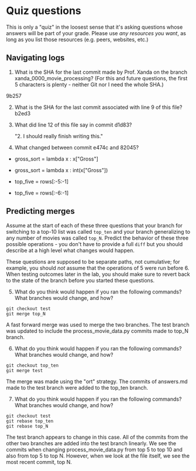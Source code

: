 # Quiz questions

This is only a "quiz" in the loosest sense that it's asking questions whose
answers will be part of your grade. Please use *any resources you want*, as
long as you list those resources (e.g. peers, websites, etc.)

## Navigating logs

1. What is the SHA for the last commit made by Prof. Xanda on the branch
xanda_0000_movie_processing?
(For this and future questions, the first 5 characters is plenty - neither
Git nor I need the whole SHA.)

9b257

2. What is the SHA for the last commit associated with line 9 of this file?
b2ed3
3. What did line 12 of this file say in commit d1d83?
	
	"2. I should really finish writing this."

4. What changed between commit e474c and 82045?

-    gross_sort = lambda x : x["Gross"]
+    gross_sort = lambda x : int(x["Gross"])

-    top_five = rows[:-5:-1]
+    top_five = rows[:-6:-1]


## Predicting merges

Assume at the start of each of these three questions that your
branch for switching to a top-10 list was called `top_ten`
and your branch generalizing to any number of movies was called `top_N`.
Predict the behavior of these three possible operations - you don't
have to provide a full `diff` but you should describe at a high level
what changes would happen.

These questions are supposed to be separate paths, not cumulative;
for example, you should *not* assume that the operations of 5 were run
before 6. When testing outcomes later in the lab, you should make sure to
revert back to the state of the branch before you started these questions.

5. What do you think would happen if you ran the following commands?
What branches would change, and how?
```
git checkout test
git merge top_N
```
A fast forward merge was used to merge the two branches. The test branch was updated to include the process_movie_data.py commits made to top_N branch.


6. What do you think would happen if you ran the following commands?
What branches would change, and how?
```
git checkout top_ten
git merge test
```
The merge was made using the "ort" strategy. The commits of answers.md made to the test branch were added to the top_ten branch. 



7. What do you think would happen if you ran the following commands?
What branches would change, and how?
```
git checkout test
git rebase top_ten
git rebase top_N
```
The test branch appears to change in this case. All of the commits from the other two branches are added into the test branch linearly. We see the commits when changing process_movie_data.py from top 5 to top 10 and also from top 5 to top N. However, when we look at the file itself, we see the most recent commit, top N.